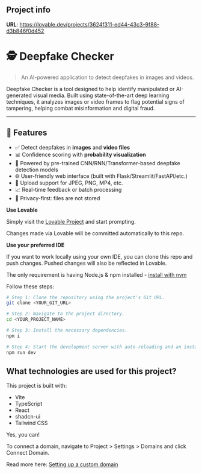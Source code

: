 

## Project info

**URL**: https://lovable.dev/projects/3624f311-ed44-43c3-9f88-d3b846f0d452
# 🕵️ Deepfake Checker

> An AI-powered application to detect deepfakes in images and videos.

Deepfake Checker is a tool designed to help identify manipulated or AI-generated visual media. Built using state-of-the-art deep learning techniques, it analyzes images or video frames to flag potential signs of tampering, helping combat misinformation and digital fraud.

---

## 🚀 Features

- ✅ Detect deepfakes in **images** and **video files**
- 📊 Confidence scoring with **probability visualization**
- 🧠 Powered by pre-trained CNN/RNN/Transformer-based deepfake detection models
- 🌐 User-friendly web interface (built with Flask/Streamlit/FastAPI/etc.)
- 📁 Upload support for JPEG, PNG, MP4, etc.
- 📈 Real-time feedback or batch processing
- 🔐 Privacy-first: files are not stored


**Use Lovable**

Simply visit the [Lovable Project](https://lovable.dev/projects/3624f311-ed44-43c3-9f88-d3b846f0d452) and start prompting.

Changes made via Lovable will be committed automatically to this repo.

**Use your preferred IDE**

If you want to work locally using your own IDE, you can clone this repo and push changes. Pushed changes will also be reflected in Lovable.

The only requirement is having Node.js & npm installed - [install with nvm](https://github.com/nvm-sh/nvm#installing-and-updating)

Follow these steps:

```sh
# Step 1: Clone the repository using the project's Git URL.
git clone <YOUR_GIT_URL>

# Step 2: Navigate to the project directory.
cd <YOUR_PROJECT_NAME>

# Step 3: Install the necessary dependencies.
npm i

# Step 4: Start the development server with auto-reloading and an instant preview.
npm run dev
```



## What technologies are used for this project?

This project is built with:

- Vite
- TypeScript
- React
- shadcn-ui
- Tailwind CSS



Yes, you can!

To connect a domain, navigate to Project > Settings > Domains and click Connect Domain.

Read more here: [Setting up a custom domain](https://docs.lovable.dev/tips-tricks/custom-domain#step-by-step-guide)
